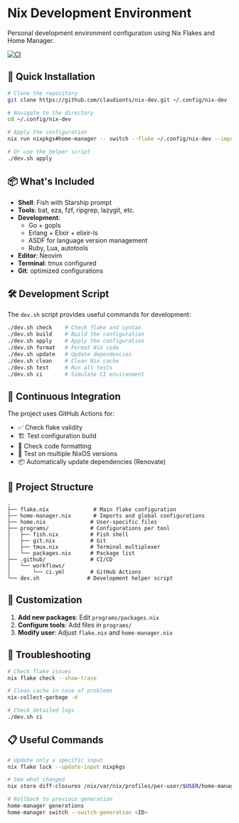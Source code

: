 # Nix Development Environment

Personal development environment configuration using Nix Flakes and Home Manager.

[![CI](https://github.com/claudionts/nix-dev/actions/workflows/ci.yml/badge.svg)](https://github.com/claudionts/nix-dev/actions/workflows/ci.yml)

## 🚀 Quick Installation

```bash
# Clone the repository
git clone https://github.com/claudionts/nix-dev.git ~/.config/nix-dev

# Navigate to the directory
cd ~/.config/nix-dev

# Apply the configuration
nix run nixpkgs#home-manager -- switch --flake ~/.config/nix-dev --impure

# Or use the helper script
./dev.sh apply
```

## 📦 What's Included

- **Shell**: Fish with Starship prompt
- **Tools**: bat, eza, fzf, ripgrep, lazygit, etc.
- **Development**: 
  - Go + gopls
  - Erlang + Elixir + elixir-ls
  - ASDF for language version management
  - Ruby, Lua, autotools
- **Editor**: Neovim
- **Terminal**: tmux configured
- **Git**: optimized configurations

## 🛠️ Development Script

The `dev.sh` script provides useful commands for development:

```bash
./dev.sh check    # Check flake and syntax
./dev.sh build    # Build the configuration
./dev.sh apply    # Apply the configuration
./dev.sh format   # Format Nix code
./dev.sh update   # Update dependencies
./dev.sh clean    # Clean Nix cache
./dev.sh test     # Run all tests
./dev.sh ci       # Simulate CI environment
```

## 🔄 Continuous Integration

The project uses GitHub Actions for:

- ✅ Check flake validity
- 🏗️ Test configuration build
- 🎨 Check code formatting
- 🧪 Test on multiple NixOS versions
- 📦 Automatically update dependencies (Renovate)

## 📂 Project Structure

```
.
├── flake.nix              # Main flake configuration
├── home-manager.nix       # Imports and global configurations
├── home.nix              # User-specific files
├── programs/             # Configurations per tool
│   ├── fish.nix          # Fish shell
│   ├── git.nix           # Git
│   ├── tmux.nix          # Terminal multiplexer
│   └── packages.nix      # Package list
├── .github/              # CI/CD
│   └── workflows/
│       └── ci.yml        # GitHub Actions
└── dev.sh               # Development helper script
```

## 🔧 Customization

1. **Add new packages**: Edit `programs/packages.nix`
2. **Configure tools**: Add files in `programs/`
3. **Modify user**: Adjust `flake.nix` and `home-manager.nix`

## 🐛 Troubleshooting

```bash
# Check flake issues
nix flake check --show-trace

# Clean cache in case of problems
nix-collect-garbage -d

# Check detailed logs
./dev.sh ci
```

## 📋 Useful Commands

```bash
# Update only a specific input
nix flake lock --update-input nixpkgs

# See what changed
nix store diff-closures /nix/var/nix/profiles/per-user/$USER/home-manager*

# Rollback to previous generation
home-manager generations
home-manager switch --switch-generation <ID>
```
